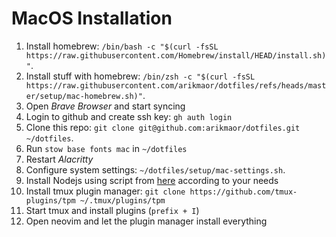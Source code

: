 # MacOS Installation

1. Install homebrew: `/bin/bash -c "$(curl -fsSL https://raw.githubusercontent.com/Homebrew/install/HEAD/install.sh)"`.
1. Install stuff with homebrew: `/bin/zsh -c "$(curl -fsSL https://raw.githubusercontent.com/arikmaor/dotfiles/refs/heads/master/setup/mac-homebrew.sh)"`.
1. Open _Brave Browser_ and start syncing
1. Login to github and create ssh key: `gh auth login`
1. Clone this repo: `git clone git@github.com:arikmaor/dotfiles.git ~/dotfiles`.
1. Run `stow base fonts mac` in `~/dotfiles`
1. Restart _Alacritty_
1. Configure system settings: `~/dotfiles/setup/mac-settings.sh`.
1. Install Nodejs using script from [here](https://nodejs.org/en/download) according to your needs
1. Install tmux plugin manager: `git clone https://github.com/tmux-plugins/tpm ~/.tmux/plugins/tpm`
1. Start tmux and install plugins (`prefix + I`)
1. Open neovim and let the plugin manager install everything

